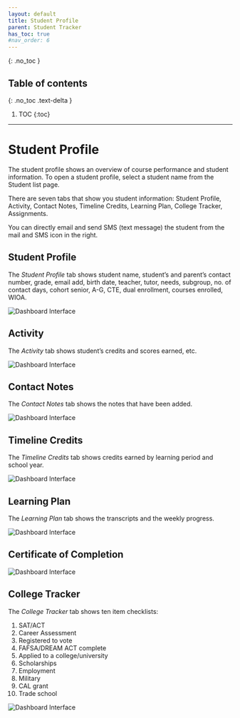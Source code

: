```yaml
---
layout: default
title: Student Profile
parent: Student Tracker
has_toc: true
#nav_order: 6
---
```


{: .no_toc }

## Table of contents
{: .no_toc .text-delta }

1. TOC
{:toc}

---

# Student Profile

The student profile shows an overview of course performance and student information. To open a student profile, select a student name from the Student list page.

There are seven tabs that show you student information: Student Profile, Activity, Contact Notes, Timeline Credits, Learning Plan, College Tracker, Assignments.

You can directly email and send SMS (text message) the student from the mail and SMS icon in the right.

## Student Profile
The *Student Profile* tab shows student name, student’s and parent’s contact number, grade, email add, birth date, teacher, tutor, needs, subgroup, no. of contact days, cohort senior, A-G, CTE, dual enrollment, courses enrolled, WIOA.

![Dashboard Interface]({{site.baseurl}}/assets/images/student-profile.main.png)

## Activity
The *Activity* tab shows student’s credits and scores earned, etc.

![Dashboard Interface]({{site.baseurl}}/assets/images/student-profile.activity.png)

## Contact Notes
The *Contact Notes* tab shows the notes that have been added.

![Dashboard Interface]({{site.baseurl}}/assets/images/student-profile.contact-notes.png)

## Timeline Credits
The *Timeline Credits* tab shows credits earned by learning period and school year.

![Dashboard Interface]({{site.baseurl}}/assets/images/student-profile.timeline-credits.png)

## Learning Plan
The *Learning Plan* tab shows the transcripts and the weekly progress.

![Dashboard Interface]({{site.baseurl}}/assets/images/student-profile.learning-plan.png)

## Certificate of Completion

![Dashboard Interface]({{site.baseurl}}/assets/images/student-profile/student-profile.CoC.png)

## College Tracker
The *College Tracker* tab shows ten item checklists:
1.  SAT/ACT
2.  Career Assessment
3.  Registered to vote
4.  FAFSA/DREAM ACT complete
5.  Applied to a college/university
6.  Scholarships
7.  Employment
8.  Military
9.  CAL grant
10. Trade school

![Dashboard Interface]({{site.baseurl}}/assets/images/student-profile/student-profile.college-tracker.png)
